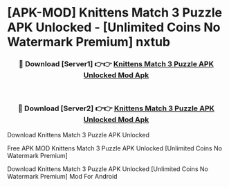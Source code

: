 # [APK-MOD] Knittens  Match 3 Puzzle APK Unlocked - [Unlimited Coins No Watermark Premium] nxtub



<div align="center">
<h3>🔴 Download [Server1] 👉👉 <a href="https://momento.my/?title=Knittens__Match_3_Puzzle_APK_Unlocked">Knittens  Match 3 Puzzle APK Unlocked Mod Apk</a></h3><br>

<h3>🔴 Download [Server2] 👉👉 <a href="https://momento.my/?title=Knittens__Match_3_Puzzle_APK_Unlocked">Knittens  Match 3 Puzzle APK Unlocked Mod Apk</a></h3>
</div>



Download Knittens  Match 3 Puzzle APK Unlocked 

Free APK MOD Knittens  Match 3 Puzzle APK Unlocked [Unlimited Coins No Watermark Premium]

Download Knittens  Match 3 Puzzle APK Unlocked [Unlimited Coins No Watermark Premium] Mod For Android
